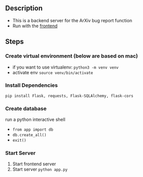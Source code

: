 ## Description

- This is a backend server for the ArXiv bug report function
- Run with the [frontend](https://github.com/zzhilin/Ar5iv-ReportFunction)

## Steps

### Create virtual environment (below are based on mac)

- if you want to use virtualenv:
  `python3 -m venv venv`
- activate env
  `source venv/bin/activate`

### Install Dependencies

`pip install Flask, requests, Flask-SQLAlchemy, flask-cors`

### Create database

run a python interactive shell

- `from app import db`
- `db.create_all()`
- `exit()`

### Start Server

1. Start frontend server
2. Start server
   `python app.py`
